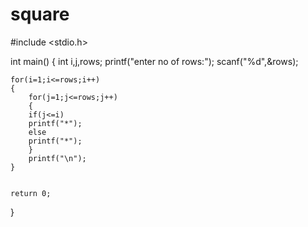 # square

#include <stdio.h>

int main()
{
    int i,j,rows;
    printf("enter no of rows:");
    scanf("%d",&rows);
    
    for(i=1;i<=rows;i++)
    {
        for(j=1;j<=rows;j++)
        {
        if(j<=i)
        printf("*");
        else
        printf("*");
        }
        printf("\n");
    }
    

    return 0;
}
